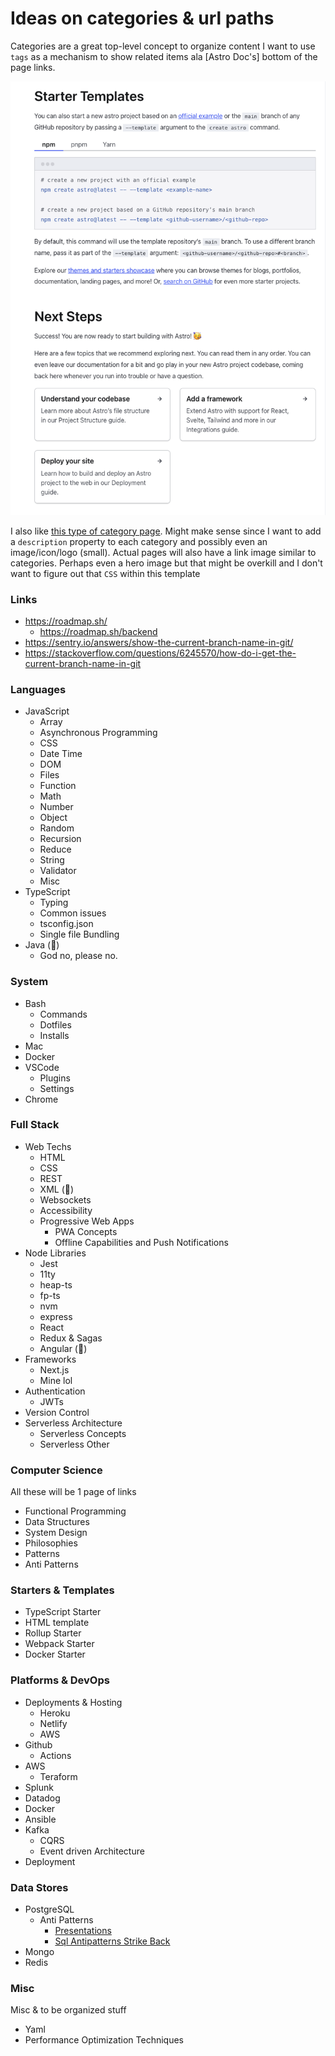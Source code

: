 # Ideas on categories & url paths
Categories are a great top-level concept to organize content I want to use `tags` as a mechanism to show related items ala [Astro Doc's] bottom of the page links.

![](./related-example.png)

I also like [this type of category page](https://docs.astro.build/en/getting-started/). Might make sense since I want to add a `description` property to each category and possibly even an image/icon/logo (small). Actual pages will also have a link image similar to categories. Perhaps even a hero image but that might be overkill and I don't want to figure out that `CSS` within this template

### Links
- https://roadmap.sh/
  - https://roadmap.sh/backend
- https://sentry.io/answers/show-the-current-branch-name-in-git/
- https://stackoverflow.com/questions/6245570/how-do-i-get-the-current-branch-name-in-git

### Languages
- JavaScript
  - Array
  - Asynchronous Programming
  - CSS
  - Date Time
  - DOM
  - Files
  - Function
  - Math
  - Number
  - Object
  - Random
  - Recursion
  - Reduce
  - String
  - Validator
  - Misc
- TypeScript
  - Typing
  - Common issues
  - tsconfig.json
  - Single file Bundling
- Java (🤮)
  - God no, please no.

### System
- Bash
  - Commands
  - Dotfiles
  - Installs
- Mac
- Docker
- VSCode
  - Plugins
  - Settings
- Chrome

### Full Stack
- Web Techs
  - HTML
  - CSS
  - REST
  - XML (🤮)
  - Websockets
  - Accessibility
  - Progressive Web Apps
    - PWA Concepts
    - Offline Capabilities and Push Notifications
- Node Libraries
  - Jest
  - 11ty
  - heap-ts
  - fp-ts
  - nvm
  - express
  - React
  - Redux & Sagas
  - Angular (🤮)
- Frameworks
  - Next.js
  - Mine lol
- Authentication
  - JWTs
- Version Control
- Serverless Architecture
  - Serverless Concepts
  - Serverless Other

### Computer Science
All these will be 1 page of links

- Functional Programming
- Data Structures
- System Design
- Philosophies
- Patterns
- Anti Patterns

### Starters & Templates
- TypeScript Starter
- HTML template
- Rollup Starter
- Webpack Starter
- Docker Starter

### Platforms & DevOps
- Deployments & Hosting
  - Heroku
  - Netlify
  - AWS
- Github
  - Actions
- AWS
  - Teraform
- Splunk
- Datadog
- Docker 
- Ansible
- Kafka
  - CQRS
  - Event driven Architecture
- Deployment

### Data Stores
- PostgreSQL
  - Anti Patterns
    - [Presentations](https://www.slideshare.net/billkarwin)
    - [Sql Antipatterns Strike Back](https://www.slideshare.net/billkarwin/sql-antipatterns-strike-back)
- Mongo
- Redis

### Misc
Misc & to be organized stuff

- Yaml
- Performance Optimization Techniques

